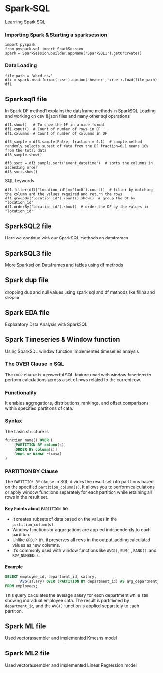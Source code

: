 # Spark-SQL
Learning Spark SQL
### Importing Spark & Starting a sparksession
```
import pyspark
from pyspark.sql import SparkSession
spark = SparkSession.builder.appName('SparkSQL1').getOrCreate()
```
### Data Loading
```
file_path = 'abcd.csv'
df1 = spark.read.format("csv").option("header","true").load(file_path)
df1
```
## Sparksql1 file
In Spark DF method1 explains the dataframe methods in SparkSQL
Loading and working on csv & json files and many other sql operations
```
df1.show()   # To show the DF in a nice format 
df1.conut()  # Count of number of rows in DF
df1.columns  # Count of number of columns in DF

df3_sample = df3.sample(False, fraction = 0.1)  # sample method randomly selects subset of data from the DF fraction=0.1 means 10% from the total data
df3_sample.show()

df3_sort = df3_sample.sort("event_datetime")  # sorts the columns in ascending order
df3_sort.show()
```
SQL keywords
```
df1.filter(df1["location_id"]=='loc0').count()  # filter by matching the column and the values required and return the rows
df1.groupBy("location_id").count().show()  # group the DF by "location_id"
df1.orderBy("location_id").show()  # order the DF by the values in "location_id" 
```

## SparkSQL2 file
Here we continue with our SparkSQL methods on dataframes

## SparkSQL3 file
More Sparksql on Dataframes and tables using df methods

## Spark dup file 
dropping dup and null values using spark sql and df methods like fillna and dropna

## Spark EDA file
Exploratory Data Analysis with SparkSQL

## Spark Timeseries & Window function
Using SparkSQL window function implemented timeseries analysis 

### The OVER Clause in SQL

The `OVER` clause is a powerful SQL feature used with window functions to perform calculations across a set of rows related to the current row.

### Functionality
It enables aggregations, distributions, rankings, and offset comparisons within specified partitions of data.

### Syntax
The basic structure is:

```sql
function_name() OVER (
    [PARTITION BY column(s)]
    [ORDER BY column(s)]
    [ROWS or RANGE clause]
)
```

### PARTITION BY Clause
The `PARTITION BY` clause in SQL divides the result set into partitions based on the specified `partition_column(s)`. It allows you to perform calculations or apply window functions separately for each partition while retaining all rows in the result set.

#### Key Points about `PARTITION BY`:
- It creates subsets of data based on the values in the `partition_column(s)`.
- Window functions or aggregations are applied independently to each partition.
- Unlike `GROUP BY`, it preserves all rows in the output, adding calculated values as new columns.
- It's commonly used with window functions like `AVG()`, `SUM()`, `RANK()`, and `ROW_NUMBER()`.

#### Example
```sql
SELECT employee_id, department_id, salary,
       AVG(salary) OVER (PARTITION BY department_id) AS avg_department_salary
FROM employees;
```

This query calculates the average salary for each department while still showing individual employee data. The result is partitioned by `department_id`, and the `AVG()` function is applied separately to each partition.


## Spark ML file
Used vectorassembler and implemented Kmeans model

## Spark ML2 file
Used vectorassembler and implemented Linear Regression model
